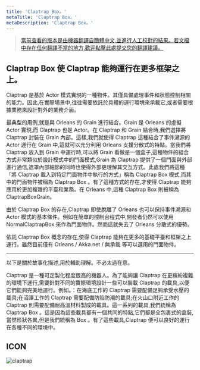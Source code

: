 ```yaml
---
title: 'Claptrap Box。'
metaTitle: 'Claptrap Box。'
metaDescription: 'Claptrap Box。'
---
```


> [當前查看的版本是由機器翻譯自簡體中文,並進行人工校對的結果。若文檔中存在任何翻譯不當的地方,歡迎點擊此處提交您的翻譯建議。](https://crwd.in/newbeclaptrap)

## Claptrap Box 使 Claptrap 能夠運行在更多框架之上。

Claptrap 是基於 Actor 模式實現的一種物件。其僅具備處理事件和狀態控制相關的能力。因此,在實際場景中,往往需要依託於具體的運行環境來承載它,或者需要根據業務來設計對外的業務介面。

最典型的用例,就是與 Orleans 的 Grain 進行結合。Grain 是 Orleans 的虛擬 Actor 實現,而 Claptrap 也是 Actor。在 Claptrap 和 Grain 結合時,我們選擇將 Claptrap 封裝在 Grain 內部。這樣,我們就使得 Claptrap 這種結合了事件溯源的 Actor 運行在 Grain 中,這就可以充分利用 Orleans 支援分散式的特點。當我們將 Claptrap 放入到 Grain 中運行時,可以將 Grain 看做是一個盒子,這種物件的組合方式非常類似於設計模式中的門面模式,Grain 為 Claptrap 提供了一個門面與外部進行通信,遮罩內部細節的同時也使得外部更理解其交互方式。此處我們將這種「將 Claptrap 載入到特定門面物件中執行的方式」稱為 Claptrap Box 模式,而其中的門面物件被稱為 Claptrap Box 。有了這種方式的存在,才使得 Claptrap 能夠應用於更加複雜的平臺和業務。在 Orleans 中,這種 Claptrap Box 則被稱為 ClaptrapBoxGrain。

由於 Claptrap Box 的存在,Claptrap 即使脫離了 Orleans 也可以保持事件溯源和 Actor 模式的基本條件。例如在簡單的控制台程式中,開發者仍然可以使用 NormalClaptrapBox 來作為門面物件。然而這就失去了 Orleans 分散式的優勢。

依託 Claptrap Box 概念的存在,使得 Claptrap 能夠在更多的基礎平臺和框架之上運行。雖然目前僅有 Orleans / Akka.net / 無承載 等可以選用的門面物件。

---

以下是關於故事化描述,用於輔助理解。不必太過在意。

Claptrap 是一種可定製化程度很高的機器人。為了能夠讓 Claptrap 在更繽紛複雜的環境下運行,需要針對不同的實際環境設計一些可以裝載 Claptrap 的載具,以便它們能夠完美地運行。例如。：在海底工作的 Claptrap 需要配備足夠承受水壓的載具;在沼澤工作的 Claptrap 需要配備防陷防潮的載具;在火山口附近工作的 Claptrap 則需要配備耐高溫材料製成的載具。這一系列的載具,我們統稱為 Claptrap Box 。這是因為這些載具都有一個共同的特點,它們都是全包裹式的盒裝,當然形狀各異,但是我們統稱為 Box 。有了這些載具,Claptrap 便可以良好的運行在各種不同的環境中。

## ICON

![claptrap](/images/claptrap_icons/claptrap_box.svg)
